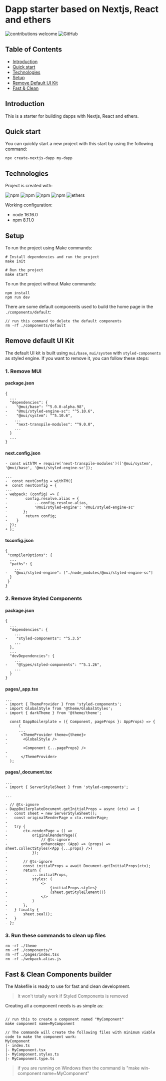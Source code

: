 # Dapp starter based on Nextjs, React and ethers

![contributions welcome](https://img.shields.io/badge/contributions-welcome-brightgreen.svg?style=flat&logo=github)
![GitHub](https://img.shields.io/github/license/JeremyTheintz/nextjs-web3-boilerplate)

## Table of Contents

- [Introduction](#introduction)
- [Quick start](#quick-start)
- [Technologies](#technologies)
- [Setup](#setup)
- [Remove Default UI Kit](#remove-default-ui-kit)
- [Fast & Clean](#fast-clean)

## Introduction

This is a starter for building dapps with Nextjs, React and ethers.

## Quick start

You can quickly start a new project with this start by using the following command:

```
npx create-nextjs-dapp my-dapp
```

## Technologies

Project is created with:

![npm](https://img.shields.io/npm/v/react?label=React)
![npm](https://img.shields.io/npm/v/next?label=Next)
![npm](https://img.shields.io/npm/v/typescript?label=TypeScript)
![npm](https://img.shields.io/npm/v/styled-components?label=Styled%20Components)
![ethers](https://img.shields.io/npm/v/ethers?style=flat&label=Ethers)

Working configuration:

- node 16.16.0
- npm 8.11.0

## Setup

To run the project using Make commands:

```
# Install dependencies and run the project
make init

# Run the project
make start
```

To run the project without Make commands:

```
npm install
npm run dev
```

There are some default components used to build the home page in the `./components/default`:

```
// run this command to delete the default components
rm -rf ./components/default
```

## Remove default UI Kit

The default UI kit is built using `mui/base`, `mui/system` with `styled-components` as styled engine. If you want to remove it, you can follow these steps:

### 1. Remove MUI

#### package.json

```
{
  ...
  "dependencies": {
-    "@mui/base": "^5.0.0-alpha.98",
-    "@mui/styled-engine-sc": "^5.10.6",
-    "@mui/system": "^5.10.6",
    ...
-    "next-transpile-modules": "^9.0.0",
    ...
  }
  ...
}
```

#### next.config.json

```
- const withTM = require('next-transpile-modules')(['@mui/system', '@mui/base', '@mui/styled-engine-sc']);

...
-  const nextConfig = withTM({
+  const nextConfig = {
...
- webpack: (config) => {
-		 config.resolve.alias = {
-			 ...config.resolve.alias,
-			 '@mui/styled-engine': '@mui/styled-engine-sc'
-	  	};
-	 	 return config;
-	 }
- });
+ };
```

#### tsconfig.json

```
{
 "compilerOptions": {
  ...
  "paths": {
    ...
-   "@mui/styled-engine": ["./node_modules/@mui/styled-engine-sc"]
  }
 }
}
```

### 2. Remove Styled Components

#### package.json

```
{
  ...
  "dependencies": {
    ...
-    "styled-components": "^5.3.5"
    ...
  },
  ...
  "devDependencies": {
    ...
-    "@types/styled-components": "^5.1.26",
    ...
  }
}
```

#### pages/\_app.tsx

```
...
- import { ThemeProvider } from 'styled-components';
- import GlobalStyle from '@theme/GlobalStyles';
- import { darkTheme } from '@theme/theme';

  const DappBoilerplate = ({ Component, pageProps }: AppProps) => {
	  (
      ...
-      <ThemeProvider theme={theme}>
-       <GlobalStyle />
-
        <Component {...pageProps} />
-
-      </ThemeProvider>
  );
```

#### pages/\_document.tsx

```
...
- import { ServerStyleSheet } from 'styled-components';

...

- // @ts-ignore
- DappBoilerplateDocument.getInitialProps = async (ctx) => {
- 	const sheet = new ServerStyleSheet();
- 	const originalRenderPage = ctx.renderPage;
-
- 	try {
- 		ctx.renderPage = () =>
- 			originalRenderPage({
- 				// @ts-ignore
- 				enhanceApp: (App) => (props) => sheet.collectStyles(<App {...props} />)
- 			});
-
- 		// @ts-ignore
- 		const initialProps = await Document.getInitialProps(ctx);
- 		return {
- 			...initialProps,
- 			styles: (
- 				<>
- 					{initialProps.styles}
- 					{sheet.getStyleElement()}
- 				</>
- 			)
- 		};
- 	} finally {
- 		sheet.seal();
- 	}
- };
```

### 3. Run these commands to clean up files

```
rm -rf ./theme
rm -rf ./components/*
rm -rf ./pages/index.tsx
rm -rf ./webpack.alias.js
```

## Fast & Clean Components builder

The Makefile is ready to use for fast and clean development.

> It won't totally work if Styled Components is removed

Creating all a component needs is as simple as:

```

// run this to create a component named "MyComponent"
make component name=MyComponent

// The commande will create the following files with minimum viable code to make the component work:
MyComponent
|- index.ts
|- MyComponent.tsx
|- MyComponent.styles.ts
|- MyComponent.type.ts

```

> if you are running on Windows then the command is "make win-component name=MyComponent"
